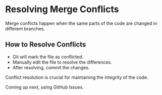 # Resolving Merge Conflicts

Merge conflicts happen when the same parts of the code are changed in different branches.

## How to Resolve Conflicts
- Git will mark the file as conflicted.
- Manually edit the file to resolve the differences.
- After resolving, commit the changes.

Conflict resolution is crucial for maintaining the integrity of the code.

Coming up next, using GitHub Issues.
